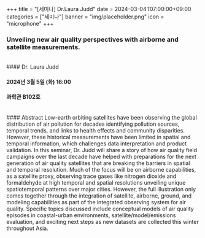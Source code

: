 ﻿+++
title = "[세미나] Dr.Laura Judd"
date = 2024-03-04T07:00:00+09:00
categories = ["세미나"]
banner = "img/placeholder.png"
icon = "microphone"
+++
### Unveiling new air quality perspectives with airborne and satellite measurements.

<br>
#### Dr. Laura Judd

#### 2024년 3월 5일 (화) 16:00

####  과학관 B102호

<br>
#### Abstract
Low-earth orbiting satellites have been observing the global distribution of air pollution for decades identifying pollution sources, temporal trends, and links to health effects and community disparities. However, these historical measurements have been limited in spatial and temporal information, which challenges data interpretation and product validation. In this seminar, Dr. Judd will share a story of how air quality field campaigns over the last decade have helped with preparations for the next generation of air quality satellites that are breaking the barriers in spatial and temporal resolution. Much of the focus will be on airborne capabilities, as a satellite proxy, observing trace gases like nitrogen dioxide and formaldehyde at high temporal and spatial resolutions unveiling unique spatiotemporal patterns over major cities. However, the full illustration only comes together through the integration of satellite, airborne, ground, and modeling capabilities as part of the integrated observing system for air quality. Specific topics discussed include conceptual models of air quality episodes in coastal-urban environments, satellite/model/emissions evaluation, and exciting next steps as new datasets are collected this winter throughout Asia.
